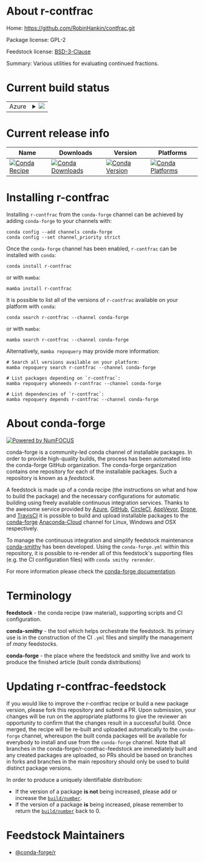 About r-contfrac
================

Home: https://github.com/RobinHankin/contfrac.git

Package license: GPL-2

Feedstock license: [BSD-3-Clause](https://github.com/conda-forge/r-contfrac-feedstock/blob/main/LICENSE.txt)

Summary: Various utilities for evaluating continued fractions.

Current build status
====================


<table>
    
  <tr>
    <td>Azure</td>
    <td>
      <details>
        <summary>
          <a href="https://dev.azure.com/conda-forge/feedstock-builds/_build/latest?definitionId=1050&branchName=main">
            <img src="https://dev.azure.com/conda-forge/feedstock-builds/_apis/build/status/r-contfrac-feedstock?branchName=main">
          </a>
        </summary>
        <table>
          <thead><tr><th>Variant</th><th>Status</th></tr></thead>
          <tbody><tr>
              <td>linux_64_r_base4.1</td>
              <td>
                <a href="https://dev.azure.com/conda-forge/feedstock-builds/_build/latest?definitionId=1050&branchName=main">
                  <img src="https://dev.azure.com/conda-forge/feedstock-builds/_apis/build/status/r-contfrac-feedstock?branchName=main&jobName=linux&configuration=linux_64_r_base4.1" alt="variant">
                </a>
              </td>
            </tr><tr>
              <td>linux_64_r_base4.2</td>
              <td>
                <a href="https://dev.azure.com/conda-forge/feedstock-builds/_build/latest?definitionId=1050&branchName=main">
                  <img src="https://dev.azure.com/conda-forge/feedstock-builds/_apis/build/status/r-contfrac-feedstock?branchName=main&jobName=linux&configuration=linux_64_r_base4.2" alt="variant">
                </a>
              </td>
            </tr><tr>
              <td>osx_64_r_base4.1</td>
              <td>
                <a href="https://dev.azure.com/conda-forge/feedstock-builds/_build/latest?definitionId=1050&branchName=main">
                  <img src="https://dev.azure.com/conda-forge/feedstock-builds/_apis/build/status/r-contfrac-feedstock?branchName=main&jobName=osx&configuration=osx_64_r_base4.1" alt="variant">
                </a>
              </td>
            </tr><tr>
              <td>osx_64_r_base4.2</td>
              <td>
                <a href="https://dev.azure.com/conda-forge/feedstock-builds/_build/latest?definitionId=1050&branchName=main">
                  <img src="https://dev.azure.com/conda-forge/feedstock-builds/_apis/build/status/r-contfrac-feedstock?branchName=main&jobName=osx&configuration=osx_64_r_base4.2" alt="variant">
                </a>
              </td>
            </tr><tr>
              <td>win_64</td>
              <td>
                <a href="https://dev.azure.com/conda-forge/feedstock-builds/_build/latest?definitionId=1050&branchName=main">
                  <img src="https://dev.azure.com/conda-forge/feedstock-builds/_apis/build/status/r-contfrac-feedstock?branchName=main&jobName=win&configuration=win_64_" alt="variant">
                </a>
              </td>
            </tr>
          </tbody>
        </table>
      </details>
    </td>
  </tr>
</table>

Current release info
====================

| Name | Downloads | Version | Platforms |
| --- | --- | --- | --- |
| [![Conda Recipe](https://img.shields.io/badge/recipe-r--contfrac-green.svg)](https://anaconda.org/conda-forge/r-contfrac) | [![Conda Downloads](https://img.shields.io/conda/dn/conda-forge/r-contfrac.svg)](https://anaconda.org/conda-forge/r-contfrac) | [![Conda Version](https://img.shields.io/conda/vn/conda-forge/r-contfrac.svg)](https://anaconda.org/conda-forge/r-contfrac) | [![Conda Platforms](https://img.shields.io/conda/pn/conda-forge/r-contfrac.svg)](https://anaconda.org/conda-forge/r-contfrac) |

Installing r-contfrac
=====================

Installing `r-contfrac` from the `conda-forge` channel can be achieved by adding `conda-forge` to your channels with:

```
conda config --add channels conda-forge
conda config --set channel_priority strict
```

Once the `conda-forge` channel has been enabled, `r-contfrac` can be installed with `conda`:

```
conda install r-contfrac
```

or with `mamba`:

```
mamba install r-contfrac
```

It is possible to list all of the versions of `r-contfrac` available on your platform with `conda`:

```
conda search r-contfrac --channel conda-forge
```

or with `mamba`:

```
mamba search r-contfrac --channel conda-forge
```

Alternatively, `mamba repoquery` may provide more information:

```
# Search all versions available on your platform:
mamba repoquery search r-contfrac --channel conda-forge

# List packages depending on `r-contfrac`:
mamba repoquery whoneeds r-contfrac --channel conda-forge

# List dependencies of `r-contfrac`:
mamba repoquery depends r-contfrac --channel conda-forge
```


About conda-forge
=================

[![Powered by
NumFOCUS](https://img.shields.io/badge/powered%20by-NumFOCUS-orange.svg?style=flat&colorA=E1523D&colorB=007D8A)](https://numfocus.org)

conda-forge is a community-led conda channel of installable packages.
In order to provide high-quality builds, the process has been automated into the
conda-forge GitHub organization. The conda-forge organization contains one repository
for each of the installable packages. Such a repository is known as a *feedstock*.

A feedstock is made up of a conda recipe (the instructions on what and how to build
the package) and the necessary configurations for automatic building using freely
available continuous integration services. Thanks to the awesome service provided by
[Azure](https://azure.microsoft.com/en-us/services/devops/), [GitHub](https://github.com/),
[CircleCI](https://circleci.com/), [AppVeyor](https://www.appveyor.com/),
[Drone](https://cloud.drone.io/welcome), and [TravisCI](https://travis-ci.com/)
it is possible to build and upload installable packages to the
[conda-forge](https://anaconda.org/conda-forge) [Anaconda-Cloud](https://anaconda.org/)
channel for Linux, Windows and OSX respectively.

To manage the continuous integration and simplify feedstock maintenance
[conda-smithy](https://github.com/conda-forge/conda-smithy) has been developed.
Using the ``conda-forge.yml`` within this repository, it is possible to re-render all of
this feedstock's supporting files (e.g. the CI configuration files) with ``conda smithy rerender``.

For more information please check the [conda-forge documentation](https://conda-forge.org/docs/).

Terminology
===========

**feedstock** - the conda recipe (raw material), supporting scripts and CI configuration.

**conda-smithy** - the tool which helps orchestrate the feedstock.
                   Its primary use is in the construction of the CI ``.yml`` files
                   and simplify the management of *many* feedstocks.

**conda-forge** - the place where the feedstock and smithy live and work to
                  produce the finished article (built conda distributions)


Updating r-contfrac-feedstock
=============================

If you would like to improve the r-contfrac recipe or build a new
package version, please fork this repository and submit a PR. Upon submission,
your changes will be run on the appropriate platforms to give the reviewer an
opportunity to confirm that the changes result in a successful build. Once
merged, the recipe will be re-built and uploaded automatically to the
`conda-forge` channel, whereupon the built conda packages will be available for
everybody to install and use from the `conda-forge` channel.
Note that all branches in the conda-forge/r-contfrac-feedstock are
immediately built and any created packages are uploaded, so PRs should be based
on branches in forks and branches in the main repository should only be used to
build distinct package versions.

In order to produce a uniquely identifiable distribution:
 * If the version of a package **is not** being increased, please add or increase
   the [``build/number``](https://docs.conda.io/projects/conda-build/en/latest/resources/define-metadata.html#build-number-and-string).
 * If the version of a package **is** being increased, please remember to return
   the [``build/number``](https://docs.conda.io/projects/conda-build/en/latest/resources/define-metadata.html#build-number-and-string)
   back to 0.

Feedstock Maintainers
=====================

* [@conda-forge/r](https://github.com/conda-forge/r/)

